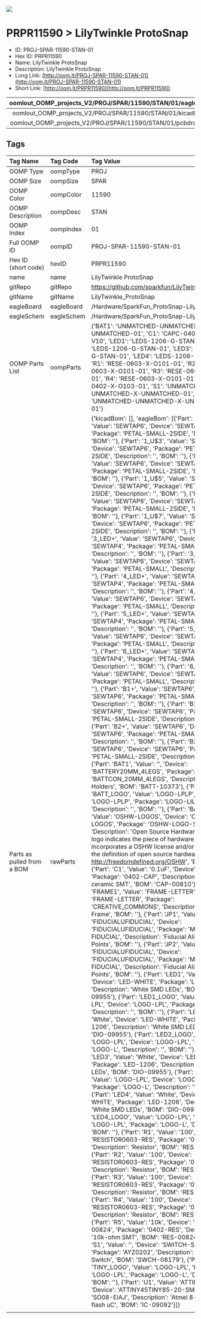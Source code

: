 


  
![][im]
# PRPR11590 > LilyTwinkle ProtoSnap

- ID: PROJ-SPAR-11590-STAN-01
- Hex ID: PRPR11590
- Name: LilyTwinkle ProtoSnap
- Description: LilyTwinkle ProtoSnap
- Long Link: [http://oom.lt/PROJ-SPAR-11590-STAN-01](http://oom.lt/PROJ-SPAR-11590-STAN-01)
- Short Link: [http://oom.lt/PRPR11590](http://oom.lt/PRPR11590)
  

|oomlout_OOMP_projects_V2/PROJ/SPAR/11590/STAN/01/eagleImage.png|oomlout_OOMP_projects_V2/PROJ/SPAR/11590/STAN/01/eagleSchemImage.png|oomlout_OOMP_projects_V2/PROJ/SPAR/11590/STAN/01/kicadPcb3dFront.png|oomlout_OOMP_projects_V2/PROJ/SPAR/11590/STAN/01/kicadPcb3dBack.png|
| :---: | :---: | :---: | :---: |
|oomlout_OOMP_projects_V2/PROJ/SPAR/11590/STAN/01/kicadPcb3d.png|oomlout_OOMP_projects_V2/PROJ/SPAR/11590/STAN/01/bomBack.png|oomlout_OOMP_projects_V2/PROJ/SPAR/11590/STAN/01/bomFront.png|oomlout_OOMP_projects_V2/PROJ/SPAR/11590/STAN/01/pcbdraw.svg|
|oomlout_OOMP_projects_V2/PROJ/SPAR/11590/STAN/01/pcbdrawBack.svg||||

## Tags
  

|Tag Name|Tag Code|Tag Value|
| :--- | :--- | :--- |
|OOMP Type|oompType|PROJ|
|OOMP Size|oompSize|SPAR|
|OOMP Color|oompColor|11590|
|OOMP Description|oompDesc|STAN|
|OOMP Index|oompIndex|01|
|Full OOMP ID|oompID|PROJ-SPAR-11590-STAN-01|
|Hex ID (short code)|hexID|PRPR11590|
|name|name|LilyTwinkle ProtoSnap|
|gitRepo|gitRepo|https://github.com/sparkfun/LilyTwinkle_ProtoSnap|
|gitName|gitName|LilyTwinkle_ProtoSnap|
|eagleBoard|eagleBoard|/Hardware/SparkFun_ProtoSnap-LilyTwinkle.brd|
|eagleSchem|eagleSchem|/Hardware/SparkFun_ProtoSnap-LilyTwinkle.sch|
|OOMP Parts List|oompParts|{'BAT1': 'UNMATCHED-UNMATCHED-X-UNMATCHED-01', 'C1': 'CAPC-0402-X-NF100-V10', 'LED1': 'LEDS-1206-G-STAN-01', 'LED2': 'LEDS-1206-G-STAN-01', 'LED3': 'LEDS-1206-G-STAN-01', 'LED4': 'LEDS-1206-G-STAN-01', 'R1': 'RESE-0603-X-O101-01', 'R2': 'RESE-0603-X-O101-01', 'R3': 'RESE-0603-X-O101-01', 'R4': 'RESE-0603-X-O101-01', 'R5': 'RESE-0402-X-O103-01', 'S1': 'UNMATCHED-UNMATCHED-X-UNMATCHED-01', 'U1': 'UNMATCHED-UNMATCHED-X-UNMATCHED-01'}|
|Parts as pulled from a BOM|rawParts|{'kicadBom': [], 'eagleBom': [{'Part': '1_U$2', 'Value': 'SEWTAP6', 'Device': 'SEWTAP6', 'Package': 'PETAL-SMALL-2SIDE', 'Description': '', 'BOM': ''}, {'Part': '1_U$3', 'Value': 'SEWTAP6', 'Device': 'SEWTAP6', 'Package': 'PETAL-SMALL-2SIDE', 'Description': '', 'BOM': ''}, {'Part': '1_U$4', 'Value': 'SEWTAP6', 'Device': 'SEWTAP6', 'Package': 'PETAL-SMALL-2SIDE', 'Description': '', 'BOM': ''}, {'Part': '1_U$5', 'Value': 'SEWTAP6', 'Device': 'SEWTAP6', 'Package': 'PETAL-SMALL-2SIDE', 'Description': '', 'BOM': ''}, {'Part': '1_U$6', 'Value': 'SEWTAP6', 'Device': 'SEWTAP6', 'Package': 'PETAL-SMALL-2SIDE', 'Description': '', 'BOM': ''}, {'Part': '1_U$7', 'Value': 'SEWTAP6', 'Device': 'SEWTAP6', 'Package': 'PETAL-SMALL-2SIDE', 'Description': '', 'BOM': ''}, {'Part': '3_LED+', 'Value': 'SEWTAP6', 'Device': 'SEWTAP4', 'Package': 'PETAL-SMALL', 'Description': '', 'BOM': ''}, {'Part': '3_LED-', 'Value': 'SEWTAP6', 'Device': 'SEWTAP2SIDE', 'Package': 'PETAL-SMALL', 'Description': '', 'BOM': ''}, {'Part': '4_LED+', 'Value': 'SEWTAP6', 'Device': 'SEWTAP4', 'Package': 'PETAL-SMALL', 'Description': '', 'BOM': ''}, {'Part': '4_LED-', 'Value': 'SEWTAP6', 'Device': 'SEWTAP2SIDE', 'Package': 'PETAL-SMALL', 'Description': '', 'BOM': ''}, {'Part': '5_LED+', 'Value': 'SEWTAP6', 'Device': 'SEWTAP4', 'Package': 'PETAL-SMALL', 'Description': '', 'BOM': ''}, {'Part': '5_LED-', 'Value': 'SEWTAP6', 'Device': 'SEWTAP2SIDE', 'Package': 'PETAL-SMALL', 'Description': '', 'BOM': ''}, {'Part': '6_LED+', 'Value': 'SEWTAP6', 'Device': 'SEWTAP4', 'Package': 'PETAL-SMALL', 'Description': '', 'BOM': ''}, {'Part': '6_LED-', 'Value': 'SEWTAP6', 'Device': 'SEWTAP2SIDE', 'Package': 'PETAL-SMALL', 'Description': '', 'BOM': ''}, {'Part': 'B1+', 'Value': 'SEWTAP6', 'Device': 'SEWTAP6', 'Package': 'PETAL-SMALL-2SIDE', 'Description': '', 'BOM': ''}, {'Part': 'B1-', 'Value': 'SEWTAP6', 'Device': 'SEWTAP6', 'Package': 'PETAL-SMALL-2SIDE', 'Description': '', 'BOM': ''}, {'Part': 'B2+', 'Value': 'SEWTAP6', 'Device': 'SEWTAP6', 'Package': 'PETAL-SMALL-2SIDE', 'Description': '', 'BOM': ''}, {'Part': 'B2-', 'Value': 'SEWTAP6', 'Device': 'SEWTAP6', 'Package': 'PETAL-SMALL-2SIDE', 'Description': '', 'BOM': ''}, {'Part': 'BAT1', 'Value': '', 'Device': 'BATTERY20MM_4LEGS', 'Package': 'BATTCON_20MM_4LEGS', 'Description': 'Battery Holders', 'BOM': 'BATT-10373'}, {'Part': 'BATT_LOGO', 'Value': 'LOGO-LPLP', 'Device': 'LOGO-LPLP', 'Package': 'LOGO-LILYPAD', 'Description': '', 'BOM': ''}, {'Part': 'BATT_OHS', 'Value': 'OSHW-LOGOS', 'Device': 'OSHW-LOGOS', 'Package': 'OSHW-LOGO-S', 'Description': 'Open Source Hardware Logo This logo indicates the piece of hardware it is found on incorporates a OSHW license and/or adheres to the definition of open source hardware found here: http://freedomdefined.org/OSHW', 'BOM': ''}, {'Part': 'C1', 'Value': '0.1uF', 'Device': '.1UF-CER', 'Package': '0402-CAP', 'Description': '.1uF ceramic SMT', 'BOM': 'CAP-00810'}, {'Part': 'FRAME1', 'Value': 'FRAME-LETTER', 'Device': 'FRAME-LETTER', 'Package': 'CREATIVE_COMMONS', 'Description': 'Schematic Frame', 'BOM': ''}, {'Part': 'JP1', 'Value': 'FIDUCIALUFIDUCIAL', 'Device': 'FIDUCIALUFIDUCIAL', 'Package': 'MICRO-FIDUCIAL', 'Description': 'Fiducial Alignment Points', 'BOM': ''}, {'Part': 'JP2', 'Value': 'FIDUCIALUFIDUCIAL', 'Device': 'FIDUCIALUFIDUCIAL', 'Package': 'MICRO-FIDUCIAL', 'Description': 'Fiducial Alignment Points', 'BOM': ''}, {'Part': 'LED1', 'Value': 'White', 'Device': 'LED-WHITE', 'Package': 'LED-1206', 'Description': 'White SMD LEDs', 'BOM': 'DIO-09955'}, {'Part': 'LED1_LOGO', 'Value': 'LOGO-LPL', 'Device': 'LOGO-LPL', 'Package': 'LOGO-L', 'Description': '', 'BOM': ''}, {'Part': 'LED2', 'Value': 'White', 'Device': 'LED-WHITE', 'Package': 'LED-1206', 'Description': 'White SMD LEDs', 'BOM': 'DIO-09955'}, {'Part': 'LED2_LOGO', 'Value': 'LOGO-LPL', 'Device': 'LOGO-LPL', 'Package': 'LOGO-L', 'Description': '', 'BOM': ''}, {'Part': 'LED3', 'Value': 'White', 'Device': 'LED-WHITE', 'Package': 'LED-1206', 'Description': 'White SMD LEDs', 'BOM': 'DIO-09955'}, {'Part': 'LED3_LOGO', 'Value': 'LOGO-LPL', 'Device': 'LOGO-LPL', 'Package': 'LOGO-L', 'Description': '', 'BOM': ''}, {'Part': 'LED4', 'Value': 'White', 'Device': 'LED-WHITE', 'Package': 'LED-1206', 'Description': 'White SMD LEDs', 'BOM': 'DIO-09955'}, {'Part': 'LED4_LOGO', 'Value': 'LOGO-LPL', 'Device': 'LOGO-LPL', 'Package': 'LOGO-L', 'Description': '', 'BOM': ''}, {'Part': 'R1', 'Value': '100', 'Device': 'RESISTOR0603-RES', 'Package': '0603-RES', 'Description': 'Resistor', 'BOM': 'RES-07863'}, {'Part': 'R2', 'Value': '100', 'Device': 'RESISTOR0603-RES', 'Package': '0603-RES', 'Description': 'Resistor', 'BOM': 'RES-07863'}, {'Part': 'R3', 'Value': '100', 'Device': 'RESISTOR0603-RES', 'Package': '0603-RES', 'Description': 'Resistor', 'BOM': 'RES-07863'}, {'Part': 'R4', 'Value': '100', 'Device': 'RESISTOR0603-RES', 'Package': '0603-RES', 'Description': 'Resistor', 'BOM': 'RES-07863'}, {'Part': 'R5', 'Value': '10k', 'Device': '10K-1%RES-00824', 'Package': '0402-RES', 'Description': '10k-ohm SMT', 'BOM': 'RES-00824'}, {'Part': 'S1', 'Value': '', 'Device': 'SWITCH-SPDTSMD', 'Package': 'AYZ0202', 'Description': 'SPDT Switch', 'BOM': 'SWCH-08179'}, {'Part': 'TINY_LOGO', 'Value': 'LOGO-LPL', 'Device': 'LOGO-LPL', 'Package': 'LOGO-L', 'Description': '', 'BOM': ''}, {'Part': 'U1', 'Value': 'ATTINY85', 'Device': 'ATTINY45TINY85-20-SMT', 'Package': 'SO08-EIAJ', 'Description': 'Atmel 8-pin 2/4/8kB flash uC', 'BOM': 'IC-09092'}]}|
||||



[im]: PROJ/SPAR/11590/STAN/01/kicadPcb3d_450.png
